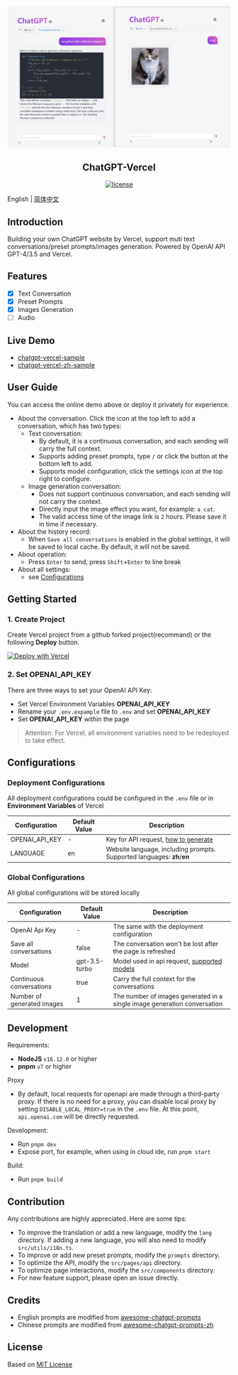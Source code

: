 ![](assets/preview.png)

<h2 align="center">ChatGPT-Vercel</h2>

<p align="center">
  <a href="https://github.com/GPTGenius/chatgpt-vercel/blob/main/LICENSE">
    <img alt="license" src="https://img.shields.io/github/license/GPTGenius/chatgpt-vercel">
  </a>
</p>

English | [简体中文](./README.zh-CN.md)

## Introduction
Building your own ChatGPT website by Vercel, support muti text conversations/preset prompts/images generation. Powered by OpenAI API GPT-4/3.5 and Vercel.


## Features
- [x] Text Conversation
- [x] Preset Prompts
- [x] Images Generation
- [ ] Audio

## Live Demo
- [chatgpt-vercel-sample](https://chatgpt-vercel-sample.vercel.app/)
- [chatgpt-vercel-zh-sample](https://chatgpt-vercel-zh-sample.vercel.app/)

## User Guide
You can access the online demo above or deploy it privately for experience.

- About the conversation. Click the icon at the top left to add a conversation, which has two types:
  - Text conversation:
    - By default, it is a continuous conversation, and each sending will carry the full context.
    - Supports adding preset prompts, type `/` or click the button at the bottom left to add.
    - Supports model configuration, click the settings icon at the top right to configure.
  - Image generation conversation:
    - Does not support continuous conversation, and each sending will not carry the context.
    - Directly input the image effect you want, for example: `a cat`.
    - The valid access time of the image link is `2` hours. Please save it in time if necessary.
- About the history record:
  - When `Save all conversations` is enabled in the global settings, it will be saved to local cache. By default, it will not be saved.
- About operation:
  - Press `Enter` to send, press `Shift`+`Enter` to line break
- About all settings: 
  - see [Configurations](#Configurations)

## Getting Started

### 1. Create Project
Create Vercel project from a github forked project(recommand) or the following **Deploy** button.

[![Deploy with Vercel](https://vercel.com/button)](https://vercel.com/new/clone?repository-url=https://github.com/GPTGenius/chatgpt-vercel&env=OPENAI_API_KEY)

### 2. Set OPENAI_API_KEY
There are three ways to set your OpenAI API Key:
- Set Vercel Environment Variables **OPENAI_API_KEY**
- Rename your `.env.expample` file to `.env` and set **OPENAI_API_KEY**
- Set **OPENAI_API_KEY** within the page

> Attention: For Vercel, all environment variables need to be redeployed to take effect.

## Configurations
### Deployment Configurations
All deployment configurations could be configured in the `.env` file or in **Environment Variables** of Vercel

| Configuration  | Default Value | Description                                                                          | 
| -------------- | ------------- | ------------------------------------------------------------------------------------ |
| OPENAI_API_KEY | -             | Key for API request, [how to generate](https://platform.openai.com/account/api-keys) |
| LANGUAGE       | en            | Website language, including prompts. Supported languages: **zh**/**en**              |


### Global Configurations
All global configurations will be stored locally

| Configuration              | Default Value | Description                                                                                                         |
| -------------------------- | ------------- | ------------------------------------------------------------------------------------------------------------------- |
| OpenAI Api Key             | -             | The same with the deployment configuration                                                                          |
| Save all conversations     | false         | The conversation won't be lost after the page is refreshed                                                          |
| Model                      | gpt-3.5-turbo | Model used in api request, [supported models](https://platform.openai.com/docs/models/model-endpoint-compatibility) |
| Continuous conversations   | true          | Carry the full context for the conversations                                                                        |
| Number of generated images | 1             | The number of images generated in a single image generation conversation                                            |

## Development
Requirements:
- **NodeJS** `v16.12.0` or higher
- **pnpm** `v7` or higher

Proxy
- By default, local requests for openapi are made through a third-party proxy. If there is no need for a proxy, you can disable local proxy by setting `DISABLE_LOCAL_PROXY=true` in the `.env` file. At this point, `api.openai.com` will be directly requested.

Development:
- Run `pnpm dev`
- Expose port, for example, when using in cloud ide, run `pnpm start`

Build:
- Run `pnpm build`

## Contribution
Any contributions are highly appreciated. Here are some tips:
- To improve the translation or add a new language, modify the `lang` directory. If adding a new language, you will also need to modify `src/utils/i18n.ts`.
- To improve or add new preset prompts, modify the `prompts` directory.
- To optimize the API, modify the `src/pages/api` directory.
- To optimize page interactions, modify the `src/components` directory.
- For new feature support, please open an issue directly.

## Credits
- English prompts are modified from [awesome-chatgpt-prompts](https://github.com/f/awesome-chatgpt-prompts)
- Chinese prompts are modified from [awesome-chatgpt-prompts-zh](https://github.com/PlexPt/awesome-chatgpt-prompts-zh)

## License
Based on [MIT License](./LICENSE)
